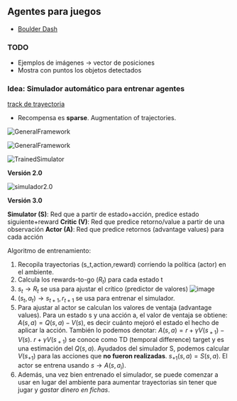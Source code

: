 ## Agentes para juegos

- [Boulder Dash](https://www.boulder-dash.com/boulder-dash-online-game/)

### TODO

- Ejemplos de imágenes -> vector de posiciones
- Mostra con puntos los objetos detectados 


### Idea: Simulador automático para entrenar agentes

[track de trayectoria](https://github.com/deepankarkotnala/Object-trajectory-tracking-OpenCV)

- Recompensa es **sparse**. Augmentation of trajectories.

![GeneralFramework](https://i.imgur.com/byclaVc.png)

![GeneralFramework](https://i.imgur.com/YVsLgZf.png)

![TrainedSimulator](https://i.imgur.com/LLd7NTS.png)

**Versión 2.0**

![simulador2.0](https://i.imgur.com/N9IUB0m.png)


**Versión 3.0**

**Simulator (S)**: Red que a partir de estado+acción, predice estado siguiente+reward
**Critic (V)**: Red que predice retorno/value a partir de una observación
**Actor (A)**: Red que predice retornos (advantage values) para cada acción

Algoritmo de entrenamiento:

1. Recopila trayectorias (s_t,action,reward) corriendo la política (actor) en el ambiente.
2. Calcula los rewards-to-go ($R_t$) para cada estado t
3. $s_t \rightarrow R_{t}$ se usa para ajustar el crítico (predictor de valores)
![image](https://i.imgur.com/BZdScFy.png)
5. $(s_t, a_t) \rightarrow s_{t+1},r_{t+1}$ se usa para entrenar el simulador.
6. Para ajustar al actor se calculan los valores de ventaja (advantage values). Para un estado s y una acción a, el valor de ventaja se obtiene:
$A(s,a)  = Q(s,a) - V(s)$, es decir cuánto mejoró el estado el hecho de aplicar la acción.
También lo podemos denotar: $A(s,a)=r+\gamma V(s_{​+1} )−V(s)$.
$r+\gamma V(s_{​+1})$ se conoce como TD (temporal difference) target y es una estimación del $Q(s,a)$.
Ayudados del simulador S, podemos calcular $V(s_{+1})$ para las acciones que **no fueron realizadas**. $s_{+1}(s,a) =S(s,a)$.
El actor se entrena usando $s \rightarrow A(s,a_i)$.
7. Además, una vez bien entrenado el simulador, se puede comenzar a usar en lugar del ambiente para aumentar trayectorias sin tener que jugar y *gastar dinero en fichas*.
 
<!--stackedit_data:
eyJoaXN0b3J5IjpbMTY3MzgyNDA4NywxODQ4NTk5MzU1LDE2MT
A3OTI4MTAsLTEwNDAxMjQ5NDMsMTAyOTE3NjczOSwtMzg2ODI2
NTE4LDEwMDExMTY5NTUsLTUzMzE1OTkxMCwxMDE3NDUyMzEsLT
E0MjI0NjYxMjAsMTI4NDcyMjg2NiwtODMxNTc0MTIyLC00NDg2
ODgyOTAsMjA3MDY2ODUxMSwtNzA1NDYzODMsMTY2NjE0OTQ4OV
19
-->